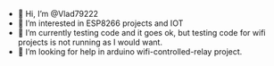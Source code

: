 - 👋 Hi, I’m @Vlad79222
- 👀 I’m interested in ESP8266 projects and IOT
- 🌱 I’m currently testing code and it goes ok, but testing code for wifi projects is not running as I would want.
- 💞️ I’m looking for help in arduino wifi-controlled-relay project.
